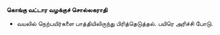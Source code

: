 **கொங்கு வட்டார வழக்குச் சொல்லகராதி**
- வயலில் நெற்பயிர்களை பாத்தியிலிருந்து பிரித்தெடுத்தல். பயிரெ அரிச்சி போடு.

